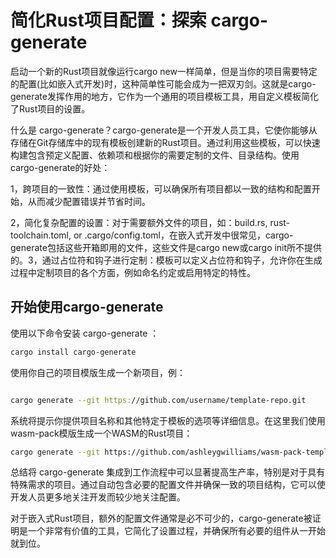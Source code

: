 # 简化Rust项目配置：探索 cargo-generate

启动一个新的Rust项目就像运行cargo new一样简单，但是当你的项目需要特定的配置(比如嵌入式开发)时，这种简单性可能会成为一把双刃剑。这就是cargo-generate发挥作用的地方，它作为一个通用的项目模板工具，用自定义模板简化了Rust项目的设置。

什么是 cargo-generate？cargo-generate是一个开发人员工具，它使你能够从存储在Git存储库中的现有模板创建新的Rust项目。通过利用这些模板，可以快速构建包含预定义配置、依赖项和根据你的需要定制的文件、目录结构。使用cargo-generate的好处：

1，跨项目的一致性：通过使用模板，可以确保所有项目都以一致的结构和配置开始，从而减少配置错误并节省时间。

2，简化复杂配置的设置：对于需要额外文件的项目，如：build.rs, rust-toolchain.toml, or .cargo/config.toml，在嵌入式开发中很常见，cargo-generate包括这些开箱即用的文件，这些文件是cargo new或cargo init所不提供的。3，通过占位符和钩子进行定制：模板可以定义占位符和钩子，允许你在生成过程中定制项目的各个方面，例如命名约定或启用特定的特性。


## 开始使用cargo-generate
使用以下命令安装 cargo-generate ：
```sh
cargo install cargo-generate
```

使用你自己的项目模版生成一个新项目，例：
```sh

cargo generate --git https://github.com/username/template-repo.git
```


系统将提示你提供项目名称和其他特定于模板的选项等详细信息。在这里我们使用wasm-pack模版生成一个WASM的Rust项目：
```sh
cargo generate --git https://github.com/ashleygwilliams/wasm-pack-template
```

总结将 cargo-generate 集成到工作流程中可以显著提高生产率，特别是对于具有特殊需求的项目。通过自动包含必要的配置文件并确保一致的项目结构，它可以使开发人员更多地关注开发而较少地关注配置。

对于嵌入式Rust项目，额外的配置文件通常是必不可少的，cargo-generate被证明是一个非常有价值的工具，它简化了设置过程，并确保所有必要的组件从一开始就到位。


